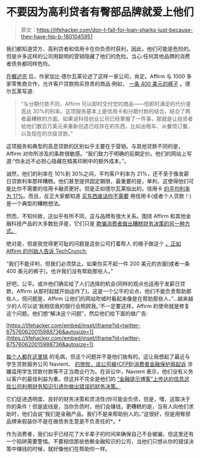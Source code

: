 # 不要因为高利贷者有臀部品牌就爱上他们

> 原文：<https://lifehacker.com/don-t-fall-for-loan-sharks-just-because-they-have-hip-b-1801045951>

我们都知道贷方、高利贷者和信用卡在你负债时获利，因此，他们可能是危险的。但是许多这样的公司用聪明的营销隐藏了他们的危险。当心:任何其他品牌的消费者债务都同样危险。



[在概述完](https://theoutline.com/post/2160/affirm-subprime-loans-predatory-lending) 后，作家加比·德尔瓦莱论述了这样一家公司，肯定。Affirm 与 1000 多家零售商合作，允许客户贷款购买昂贵的商品:例如， [一条 400 美元的裤子](https://twitter.com/susie_c/status/875760620015988736/photo/1?ref_src=twsrc%5Etfw&ref_url=https%3A%2F%2Ftechcrunch.com%2F2017%2F07%2F20%2Faffirm-now-has-1000-retail-partners%2F) 。德尔瓦莱写道:

> “与分期付款不同，Affirm 可以即时交付您的商品——但即时满足的代价是高达 30%的利率。这项服务基本上是信用卡和分期付款的结合，结合了两者最糟糕的方面。如果说科技创业公司已经掌握了一件事，那就是让投资者给他们数百万美元来重新创造已经存在的东西，比如出租车、从餐馆订餐，以及现在的次级贷款。”

这项服务和典型的高息贷款的区别似乎主要在于营销。与其他贷款不同的是，Affirm 对你所涉及的条款很敏感。“我们致力于明确的前期定价。他们的网站上写道:“你永远不必担心隐藏在精美印刷中的额外成本。”。

诚然，他们的利率在 10%到 30%之间，平均客户利率为 21%，还不至于像发薪日贷款利率那样糟糕。他们甚至提供固定期限，最重要的是，单利，这使得他们可能比你不需要的信用卡融资更好。但是正如德尔瓦莱指出的，信用卡 [的平均利率为 17%](http://www.bankrate.com/finance/credit-cards/current-interest-rates.aspx)。而且，反正大家都知道 [买东西废话你不需要](https://lifehacker.com/how-to-program-your-mind-to-stop-buying-crap-you-don-t-1690268064) 用信用卡(或者个人贷款！)是一个典型的糟糕想法。

然而，不知何故，这似乎有所不同，这与品牌有很大关系。围绕 Affirm 和其他金融科技产品的大多数批评是，它们只是 [欺骗消费者做出糟糕财务决策的另一种方式。](https://venturebeat.com/2015/05/08/lending-startup-affirm-may-be-popular-but-its-loans-are-a-problem/)

绝对是，但是我觉得更可耻的问题是这些公司打着帮人 的幌子做这个 [。正如](http://twocents.lifehacker.com/dont-take-money-advice-from-companies-that-profit-when-1794513890) [Affirm 的创始人告诉 TechCrunch:](https://techcrunch.com/2017/07/20/affirm-now-has-1000-retail-partners/)

“我们不能评判，但我们必须禁止。如果你买不起一件 200 美元的衣服[或者一条 400 美元的裤子]，也许我们没有帮助那些人。”

好吧，公平。或许他们确实给了人们选择的机会(同样的观点也适用于发薪日贷款，Affirm 从那时起就开始运作了)。这是一个公平的论点，他们不能负责帮助那些人，但问题是，Affirm 让他们的网站吹嘘时看起来像是在帮助那些人，”...越来越少的人可以说‘我相信我的银行会照顾我。’不一定要这样。Affirm 的使命就是修复这个问题。他们想“解决这个问题”，然后他们给下面的做广告:

 [https://lifehacker.com/embed/inset/iframe?id=twitter-875760620015988736&autosize=1](https://lifehacker.com/embed/inset/iframe?id=twitter-875760620015988736&autosize=1) 

[每个人都在这里挑](http://www.marketwatch.com/story/millennials-are-financing-everything-from-bed-sheets-to-concert-tickets-2017-08-14) 的毛病，但这个问题并不是他们独有的。这让我想起了最近与学生贷款服务公司 Navient、 [的惨败，该公司被(CFPB)消费者金融保护局起诉](http://twocents.lifehacker.com/what-to-do-about-the-worsening-student-loan-debt-situat-1794054841) 涉嫌滥用学生贷款付款等不正当商业行为。在诉讼中，Navient 表示，他们没有义务以客户的最佳利益为重。但这并不完全是他们的 [“金融提示博客”上传达的信息这些公司利用财务知识引诱你做出错误的财务决策。](https://www.navient.com/loan-customers/money-and-finances/financial-tips-blog/)

它们促进透明度、良好的财务决策和灵活性(你可能会负债，但是，嘿，这取决于你的条件！但是底线是，当你负债时，他们会赚钱。更糟糕的是，当有人向他们求助时，他们会说“我们是金融产品，我们不是来帮助别人的。”这很好，但是用臀部品牌来假装你不是在做债务生意是不负责任的*。*

作为消费者，我们似乎已经花了大半辈子的时间来确保自己不会被骗，但这里还有一个陷阱需要警惕。不要相信那些依赖金融知识的公司，当他们只想从你的错误决策中赚钱的时候，就好像他们在帮助你一样。